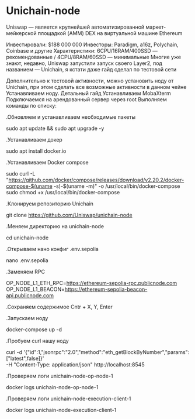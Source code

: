 # Unichain-node
Uniswap — является крупнейшей автоматизированной маркет-мейкерской площадкой (AMM) DEX на виртуальной машине Ethereum

Инвестировали: $188 000 000
Инвесторы: Paradigm, a16z, Polychain, Coinbase и другие
Характеристики: 6CPU/16RAM/400SSD — рекомендованные / 4CPU/8RAM/60SSD — минимальные
Многие уже знают, недавно, Uniswap запустили запуск своего Layer2, под названием — Unichain, я кстати даже гайд сделал по тестовой сети

Дополнительно к тестовой активности, можно установить ноду от Unichain, при этом сделать все возможные активности в данном чейне
Устанавливаем ноду. Детальный гайд
Устанавливаем MobaXterm
Подключаемся на арендованный сервер через root
Выполняем команды по списку:

.Обновляем и устанавливаем необходимые пакеты

sudo apt update && sudo apt upgrade -y

.Устанавливаем докер

sudo apt install docker.io

.Устанавливаем Docker compose

sudo curl -L "https://github.com/docker/compose/releases/download/v2.20.2/docker-compose-$(uname -s)-$(uname -m)" -o /usr/local/bin/docker-compose
sudo chmod +x /usr/local/bin/docker-compose

.Клонируем репозиторию Unichain

git clone https://github.com/Uniswap/unichain-node

.Меняем директорию на unichain-node

cd unichain-node

.Открываем нано конфиг .env.sepolia

nano .env.sepolia

.Заменяем RPC

OP_NODE_L1_ETH_RPC=https://ethereum-sepolia-rpc.publicnode.com
OP_NODE_L1_BEACON=https://ethereum-sepolia-beacon-api.publicnode.com

.Сохраняем содержимое Cntr + X, Y, Enter

.Запускаем ноду

docker-compose up -d

.Пробуем curl нашу ноду

curl -d '{"id":1,"jsonrpc":"2.0","method":"eth_getBlockByNumber","params":["latest",false]}' \
  -H "Content-Type: application/json" http://localhost:8545

  .Проверяем логи unichain-node-op-node-1

  docker logs unichain-node-op-node-1

  .Проверяем логи unichain-node-execution-client-1

  docker logs unichain-node-execution-client-1

  

